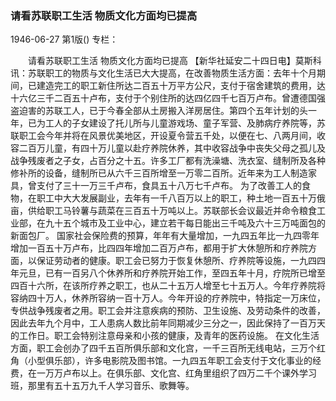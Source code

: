 ### 请看苏联职工生活  物质文化方面均已提高

1946-06-27
第1版()
专栏：

　　请看苏联职工生活
    物质文化方面均已提高
    【新华社延安二十四日电】莫斯科讯：苏联职工的物质与文化生活已大大提高，在改善物质生活方面：去年十个月期间，已建造完工的职工新住所达二百五十万平方公尺，支付于宿舍建筑的费用，达十六亿三千二百五十卢布，支付于个别住所的达四亿四千七百万卢布。曾遭德国强盗迫害的苏联工人，已于今春全部从土房搬入洋房居住。第四个五年计划的头一年，已为工人的子女建设了托儿所与儿童游戏场、童子军营、及肺病疗养院等，苏联职工会今年并将在风景优美地区，开设夏令营五千处，以便在七、八两月间，收容二百万儿童，有四十万儿童以赴疗养院休养，其中收容战争中丧失父母之孤儿及战争残废者之子女，占百分之十五。许多工厂都有洗澡塘、洗衣室、缝制所及各种修补所的设备，缝制所已从六千三百所增至一万零二百所。近年来为工人制造家具，曾支付了三十一万三千卢布，食具五十八万七千卢布。
    为了改善工人的食物，在职工中大大发展副业，去年有一千八百万以上的职工，种土地一百五十万俄亩，供给职工马铃薯与蔬菜在三百五十万吨以上。苏联部长会议最近并命令粮食工业部，在九十五个城市及工业中心，建立若干每日能出三千吨及六十三万吨面包的新面包厂。
    国家社会保险费的预算，年年有大量增加，一九四五年比一九四零年增加一百五十万卢布，比四四年增加二百万卢布，都用于扩大休憩所和疗养院方面，以保证劳动者的健康。职工会已努力于恢复休憩所、疗养院等设施，一九四四年元旦，已有一百另八个休养所和疗养院开始工作，至四五年十月，疗院所已增至四百十六所，在该所疗养之职工，也从二十五万人增至七十五万人。今年疗养院将容纳四十万人，休养所容纳一百十万人。今年开设的疗养院中，特指定一万床位，专供战争残废者之用。职工会并注意疾病的预防、卫生设施、及劳动条件的改善，因此去年九个月中，工人患病人数比前年同期减少三分之一，因此保持了一百万天的工作日。职工会特别注意母亲和小孩的健康，及青年的医药设施。
    在文化生活方面，职工会创办了四千五百所俱乐部和文化宫，一千三百所无线电站，三万个红角（小型俱乐部），许多电影院及图书馆。一九四五年职工会支付于文化事业的经费，在一万万卢布以上。在俱乐部、文化宫、红角里组织了四万二千个课外学习班，那里有五十五万九千人学习音乐、歌舞等。
